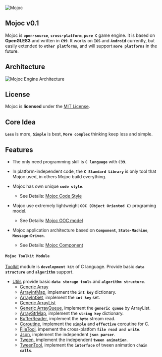 ![Mojoc](https://github.com/scottcgi/Mojoc/raw/master/Logo.png "Pure C game engine")

## Mojoc v0.1

Mojoc is **`open-source`**, **`cross-platform`**, **`pure C`** game engine. It is based on **OpenGLES3** and written in **`C99`**. It works on **`IOS`** and **`Android`** currently, but easily extended to **`other platforms`**, and will support **`more platforms`** in the future.

## Architecture
![Mojoc Engine Architecture](https://github.com/scottcgi/Mojoc/raw/master/Architecture.png "Mojoc Engine Architecture")

## License
Mojoc is **licensed** under the [MIT License](https://github.com/scottcgi/Mojoc/blob/master/LICENSE "Mojoc Under MIT License").

## Core Idea
**`Less`** is more, **`Simple`** is best, **`More complex`** thinking keep less and simple.

## Features

* The only need programming skill is **`C language`** with **`C99`**.
* In platform-independent code, the **`C Standard Library`** is only tool that Mojoc used, in others Mojoc build everything.

* Mojoc has own unique **`code style`**.
    * See Details: [Mojoc Code Style](https://github.com/scottcgi/Mojoc/wiki/Code-Style)
    
* Mojoc use extremely lightweight **`OOC (Object Oriented C)`** programing model.
    * See Details: [Mojoc OOC model](https://github.com/scottcgi/Mojoc/wiki/OOC-(Object-Oriented-C))
    
* Mojoc application architecture based on **`Component`**, **`State-Machine`**, **`Message-Driven`**.
    * See Details: [Mojoc Component](https://github.com/scottcgi/Mojoc/wiki/Component-Based,-State-Machine,-Message-Driven-Architecture)

#### `Mojoc Toolkit Module`

[Toolkit](https://github.com/scottcgi/Mojoc/tree/master/Engine/Toolkit) module is **`development kit`** of C language. Provide basic **`data structure`** and **`algorithm`** support.

* [Utils](https://github.com/scottcgi/Mojoc/tree/master/Engine/Toolkit/Utils) provide basic **`data storage tools`** and **`algorithm structure`**.
    * [Generic Array](https://github.com/scottcgi/Mojoc/blob/master/Engine/Toolkit/Utils/Array.h)
    * [ArrayIntMap](https://github.com/scottcgi/Mojoc/blob/master/Engine/Toolkit/Utils/ArrayIntMap.h), implement the **`int key`** dictionary.
    * [ArrayIntSet](https://github.com/scottcgi/Mojoc/blob/master/Engine/Toolkit/Utils/ArrayIntSet.h), implement the **`int key`** set.
    * [Generic ArrayList](https://github.com/scottcgi/Mojoc/blob/master/Engine/Toolkit/Utils/ArrayList.h)
    * [Generic ArrayQueue](https://github.com/scottcgi/Mojoc/blob/master/Engine/Toolkit/Utils/ArrayQueue.h), implement the **`generic queue`** by ArrayList.
    * [ArrayStrMap](https://github.com/scottcgi/Mojoc/blob/master/Engine/Toolkit/Utils/ArrayStrMap.h), implement the **`string key`** dictionary.
    * [BufferReader](https://github.com/scottcgi/Mojoc/blob/master/Engine/Toolkit/Utils/BufferReader.h), implement the **`byte`** stream read.
    * [Coroutine](https://github.com/scottcgi/Mojoc/blob/master/Engine/Toolkit/Utils/Coroutine.h), implement the **`simple`** and **`effective`** coroutine for C.
    * [FileTool](https://github.com/scottcgi/Mojoc/blob/master/Engine/Toolkit/Utils/FileTool.h), impement the cross-platfom **`file read and write`**.
    * [Json](https://github.com/scottcgi/Mojoc/blob/master/Engine/Toolkit/Utils/Json.h), implement the independent **`json parser`**.
    * [Tween](https://github.com/scottcgi/Mojoc/blob/master/Engine/Toolkit/Utils/Tween.h), implement the independent **`tween animation`**.
    * [TweenTool](https://github.com/scottcgi/Mojoc/blob/master/Engine/Toolkit/Utils/TweenTool.h), implement the **`interface`** of tween animation **`chain calls`**.
